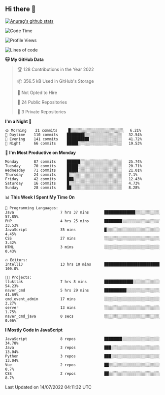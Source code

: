 ## Hi there 👋

[![Anurag's github stats](https://github-readme-stats.vercel.app/api?username=Songwonseok)](https://github.com/anuraghazra/github-readme-stats)



<!--START_SECTION:waka-->
![Code Time](http://img.shields.io/badge/Code%20Time-1%2C608%20hrs%2030%20mins-blue)

![Profile Views](http://img.shields.io/badge/Profile%20Views-0-blue)

![Lines of code](https://img.shields.io/badge/From%20Hello%20World%20I%27ve%20Written-3%20Million%20lines%20of%20code-blue)

**🐱 My GitHub Data** 

> 🏆 128 Contributions in the Year 2022
 > 
> 📦 356.5 kB Used in GitHub's Storage 
 > 
> 🚫 Not Opted to Hire
 > 
> 📜 24 Public Repositories 
 > 
> 🔑 3 Private Repositories  
 > 
**I'm a Night 🦉** 

```text
🌞 Morning    21 commits     █░░░░░░░░░░░░░░░░░░░░░░░░   6.21% 
🌆 Daytime    110 commits    ████████░░░░░░░░░░░░░░░░░   32.54% 
🌃 Evening    141 commits    ██████████░░░░░░░░░░░░░░░   41.72% 
🌙 Night      66 commits     █████░░░░░░░░░░░░░░░░░░░░   19.53%

```
📅 **I'm Most Productive on Monday** 

```text
Monday       87 commits     ██████░░░░░░░░░░░░░░░░░░░   25.74% 
Tuesday      70 commits     █████░░░░░░░░░░░░░░░░░░░░   20.71% 
Wednesday    71 commits     █████░░░░░░░░░░░░░░░░░░░░   21.01% 
Thursday     24 commits     █░░░░░░░░░░░░░░░░░░░░░░░░   7.1% 
Friday       42 commits     ███░░░░░░░░░░░░░░░░░░░░░░   12.43% 
Saturday     16 commits     █░░░░░░░░░░░░░░░░░░░░░░░░   4.73% 
Sunday       28 commits     ██░░░░░░░░░░░░░░░░░░░░░░░   8.28%

```


📊 **This Week I Spent My Time On** 

```text
💬 Programming Languages: 
Java                     7 hrs 37 mins       ██████████████░░░░░░░░░░░   57.85% 
PHP                      4 hrs 25 mins       ████████░░░░░░░░░░░░░░░░░   33.53% 
JavaScript               35 mins             █░░░░░░░░░░░░░░░░░░░░░░░░   4.45% 
CSS                      27 mins             ░░░░░░░░░░░░░░░░░░░░░░░░░   3.42% 
HTML                     3 mins              ░░░░░░░░░░░░░░░░░░░░░░░░░   0.43%

🔥 Editors: 
IntelliJ                 13 hrs 10 mins      █████████████████████████   100.0%

🐱‍💻 Projects: 
ttukttak                 7 hrs 8 mins        █████████████░░░░░░░░░░░░   54.23% 
naver_cmd                5 hrs 29 mins       ██████████░░░░░░░░░░░░░░░   41.69% 
cmd_event_admin          17 mins             ░░░░░░░░░░░░░░░░░░░░░░░░░   2.27% 
server                   13 mins             ░░░░░░░░░░░░░░░░░░░░░░░░░   1.75% 
naver_cmd_java           0 secs              ░░░░░░░░░░░░░░░░░░░░░░░░░   0.06%

```

**I Mostly Code in JavaScript** 

```text
JavaScript               8 repos             ████████░░░░░░░░░░░░░░░░░   34.78% 
Java                     3 repos             ███░░░░░░░░░░░░░░░░░░░░░░   13.04% 
Python                   3 repos             ███░░░░░░░░░░░░░░░░░░░░░░   13.04% 
Vue                      2 repos             ██░░░░░░░░░░░░░░░░░░░░░░░   8.7% 
CSS                      2 repos             ██░░░░░░░░░░░░░░░░░░░░░░░   8.7%

```



 Last Updated on 14/07/2022 04:11:32 UTC
<!--END_SECTION:waka-->
